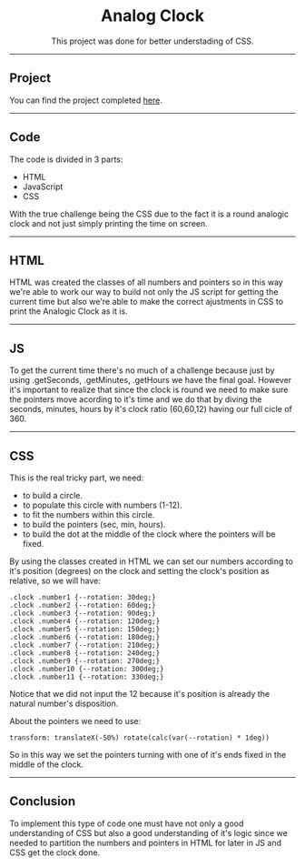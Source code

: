 <h1 align="center"> Analog Clock </h1>

<p align="center"> This project was done for better understading of CSS. </p>

---

## Project

You can find the project completed [here](https://thalfor.github.io/JS_analogClock/).

---

## Code

The code is divided in 3 parts:

- HTML
- JavaScript
- CSS

With the true challenge being the CSS due to the fact it is a round analogic clock and not just simply printing the time on screen.

---

## HTML

HTML was created the classes of all numbers and pointers so in this way we're able to work our way to build not only the JS script for getting the current time but also we're able to make the correct ajustments in CSS to print the Analogic Clock as it is.

---

## JS

To get the current time there's no much of a challenge because just by using .getSeconds, .getMinutes, .getHours we have the final goal. However it's important to realize that since the clock is round we need to make sure the pointers move acording to it's time and we do that by diving the seconds, minutes, hours by it's clock ratio (60,60,12) having our full cicle of 360.

---

## CSS

This is the real tricky part, we need:

- to build a circle.
- to populate this circle with numbers (1-12).
- to fit the numbers within this circle.
- to build the pointers (sec, min, hours).
- to build the dot at the middle of the clock where the pointers will be fixed.

By using the classes created in HTML we can set our numbers according to it's position (degrees) on the clock and setting the clock's position as relative, so we will have:

    .clock .number1 {--rotation: 30deg;}
    .clock .number2 {--rotation: 60deg;}
    .clock .number3 {--rotation: 90deg;}
    .clock .number4 {--rotation: 120deg;}
    .clock .number5 {--rotation: 150deg;}
    .clock .number6 {--rotation: 180deg;}
    .clock .number7 {--rotation: 210deg;}
    .clock .number8 {--rotation: 240deg;}
    .clock .number9 {--rotation: 270deg;}
    .clock .number10 {--rotation: 300deg;}
    .clock .number11 {--rotation: 330deg;}

Notice that we did not input the 12 because it's position is already the natural number's disposition.

About the pointers we need to use:

    transform: translateX(-50%) rotate(calc(var(--rotation) * 1deg))

So in this way we set the pointers turning with one of it's ends fixed in the middle of the clock.

---

## Conclusion

To implement this type of code one must have not only a good understanding of CSS but also a good understanding of it's logic since we needed to partition the numbers and pointers in HTML for later in JS and CSS get the clock done.
